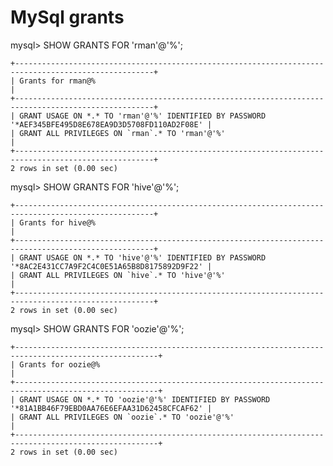 # MySql grants
mysql> SHOW GRANTS FOR 'rman'@'%';

	+-----------------------------------------------------------------------------------------------------+
	| Grants for rman@%                                                                                   |
	+-----------------------------------------------------------------------------------------------------+
	| GRANT USAGE ON *.* TO 'rman'@'%' IDENTIFIED BY PASSWORD '*AEF345BFE495D8E678EA9D3D5708FD110AD2F08E' |
	| GRANT ALL PRIVILEGES ON `rman`.* TO 'rman'@'%'                                                      |
	+-----------------------------------------------------------------------------------------------------+
	2 rows in set (0.00 sec)

mysql> SHOW GRANTS FOR 'hive'@'%';

	+-----------------------------------------------------------------------------------------------------+
	| Grants for hive@%                                                                                   |
	+-----------------------------------------------------------------------------------------------------+
	| GRANT USAGE ON *.* TO 'hive'@'%' IDENTIFIED BY PASSWORD '*8AC2E431CC7A9F2C4C0E51A65B8D8175892D9F22' |
	| GRANT ALL PRIVILEGES ON `hive`.* TO 'hive'@'%'                                                      |
	+-----------------------------------------------------------------------------------------------------+
	2 rows in set (0.00 sec)

mysql> SHOW GRANTS FOR 'oozie'@'%';

	+------------------------------------------------------------------------------------------------------+
	| Grants for oozie@%                                                                                   |
	+------------------------------------------------------------------------------------------------------+
	| GRANT USAGE ON *.* TO 'oozie'@'%' IDENTIFIED BY PASSWORD '*81A1BB46F79EBD0AA76E6EFAA31D62458CFCAF62' |
	| GRANT ALL PRIVILEGES ON `oozie`.* TO 'oozie'@'%'                                                     |
	+------------------------------------------------------------------------------------------------------+
	2 rows in set (0.00 sec)

